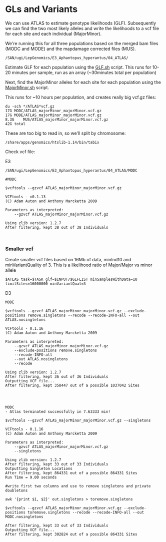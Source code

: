 # GLs and Variants


We can use ATLAS to estimate genotype likelihoods (GLF). Subsequently we can find the two most likely alleles and write the likelihoods to a vcf file for each site and each individual (MajorMinor). 

We're running this for all three populations based on the merged bam files (MODC and MODE) and the mapdamage corrected files (MUS). 



```
/SAN/ugi/LepGenomics/E3_Aphantopus_hyperantus/04_ATLAS/

```


Estimate GLF for each population using the [GLF.sh](https://github.com/alexjvr1/VelocityUCL/blob/main/Scripts/GLF.sh) script. This runs for 10-20 minutes per sample, run as an array (~30minutes total per population)

Next, find the MajorMinor alleles for each site for each population using the [MajorMinor.sh](https://github.com/alexjvr1/VelocityUCL/blob/main/Scripts/MajorMinor.sh) script.

This runs for ~10 hours per population, and creates really big vcf.gz files: 

```
du -sch */ATLAS*vcf.gz
17G	MODC/ATLAS_majorMinor_majorMinor.vcf.gz
17G	MODE/ATLAS_majorMinor_majorMinor.vcf.gz
8.3G	MUS/ATLAS_majorMinor_majorMinor.vcf.gz
42G	total
```

These are too big to read in, so we'll split by chromosome: 
```
/share/apps/genomics/htslib-1.14/bin/tabix 

```



Check vcf file: 

E3
```
/SAN/ugi/LepGenomics/E3_Aphantopus_hyperantus/04_ATLAS/MODC

#MODC

$vcftools --gzvcf ATLAS_majorMinor_majorMinor.vcf.gz

VCFtools - v0.1.13
(C) Adam Auton and Anthony Marcketta 2009

Parameters as interpreted:
	--gzvcf ATLAS_majorMinor_majorMinor.vcf.gz

Using zlib version: 1.2.7
After filtering, kept 38 out of 38 Individuals



```


### Smaller vcf

Create smaller vcf files based on 16Mb of data, minInd10 and minVariantQuality of 3. This is a likelihood ratio of Major/Major vs minor allele

```
$ATLAS task=$TASK glf=$INPUT/$GLFLIST minSamplesWithData=10 limitSites=16000000 minVariantQual=3

```

D3
```
MODE

$vcftools --gzvcf ATLAS_majorMinor_majorMinor.vcf.gz --exclude-positions remove.singletons --recode --recode-INFO-all --out ATLAS.nosingletons

VCFtools - 0.1.16
(C) Adam Auton and Anthony Marcketta 2009

Parameters as interpreted:
	--gzvcf ATLAS_majorMinor_majorMinor.vcf.gz
	--exclude-positions remove.singletons
	--recode-INFO-all
	--out ATLAS.nosingletons
	--recode

Using zlib version: 1.2.7
After filtering, kept 36 out of 36 Individuals
Outputting VCF file...
After filtering, kept 358447 out of a possible 1037042 Sites




MODC
- Atlas terminated successfully in 7.63333 min!

$vcftools --gzvcf ATLAS_majorMinor_majorMinor.vcf.gz --singletons

VCFtools - 0.1.16
(C) Adam Auton and Anthony Marcketta 2009

Parameters as interpreted:
	--gzvcf ATLAS_majorMinor_majorMinor.vcf.gz
	--singletons

Using zlib version: 1.2.7
After filtering, kept 33 out of 33 Individuals
Outputting Singleton Locations
After filtering, kept 864331 out of a possible 864331 Sites
Run Time = 9.00 seconds

#write first two columns and use to remove singletons and private doubletons

awk '{print $1, $2}' out.singletons > toremove.singletons

$vcftools --gzvcf ATLAS_majorMinor_majorMinor.vcf.gz --exclude-positions toremove.singletons --recode --recode-INFO-all --out MODC.nosingletons

After filtering, kept 33 out of 33 Individuals
Outputting VCF file...
After filtering, kept 302824 out of a possible 864331 Sites



```
